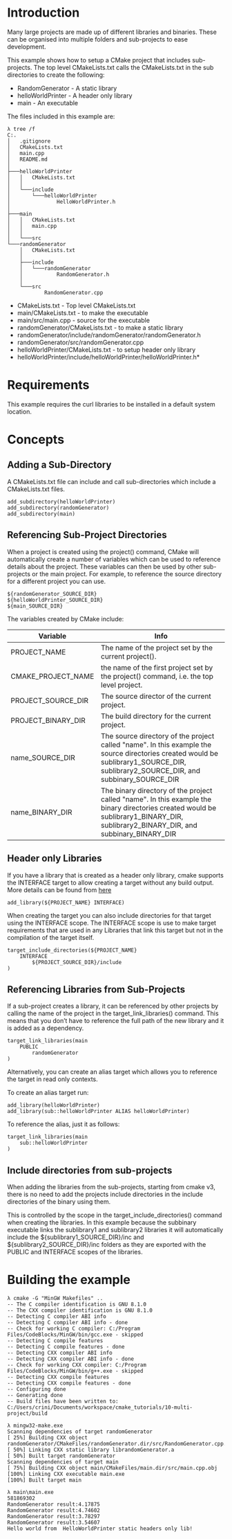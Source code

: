 # Introduction

Many large projects are made up of different libraries and binaries.
These can be organised into multiple folders and sub-projects to ease development.

This example shows how to setup a CMake project that includes sub-projects. The top level CMakeLists.txt calls the CMakeLists.txt in the sub directories to create the following:

* RandomGenerator - A static library
* helloWorldPrinter - A header only library
* main - An executable

The files included in this example are:

```
λ tree /f
C:.
│   .gitignore
│   CMakeLists.txt
│   main.cpp
│   README.md
│
├───helloWorldPrinter
│   │   CMakeLists.txt
│   │
│   └───include
│       └───helloWorldPrinter
│               HelloWorldPrinter.h
│
├───main
│   │   CMakeLists.txt
│   │   main.cpp
│   │
│   └───src
└───randomGenerator
    │   CMakeLists.txt
    │
    ├───include
    │   └───randomGenerator
    │           RandomGenerator.h
    │
    └───src
            RandomGenerator.cpp
```


* CMakeLists.txt - Top level CMakeLists.txt
* main/CMakeLists.txt - to make the executable
* main/src/main.cpp - source for the executable
* randomGenerator/CMakeLists.txt - to make a static library
* randomGenerator/include/randomGenerator/randomGenerator.h
* randomGenerator/src/randomGenerator.cpp
* helloWorldPrinter/CMakeLists.txt - to setup header only library
* helloWorldPrinter/include/helloWorldPrinter/helloWorldPrinter.h*


# Requirements

This example requires the curl libraries to be installed in a default system location.

# Concepts

## Adding a Sub-Directory

A CMakeLists.txt file can include and call sub-directories which include a CMakeLists.txt files.

```
add_subdirectory(helloWorldPrinter)
add_subdirectory(randomGenerator)
add_subdirectory(main)
```

## Referencing Sub-Project Directories

When a project is created using the project() command, CMake will automatically create a number of variables which can be used to reference details about the project. These variables can then be used by other sub-projects or the main project. For example, to reference the source directory for a different project you can use.

```
${randomGenerator_SOURCE_DIR}
${helloWorldPrinter_SOURCE_DIR}
${main_SOURCE_DIR}
```


The variables created by CMake include:

|Variable|Info|
|--------|----|
|PROJECT_NAME|The name of the project set by the current project().|
|CMAKE_PROJECT_NAME|the name of the first project set by the project() command, i.e. the top level project.|
|PROJECT_SOURCE_DIR|The source director of the current project.|
|PROJECT_BINARY_DIR|The build directory for the current project.|
|name_SOURCE_DIR|The source directory of the project called "name". In this example the source directories created would be sublibrary1_SOURCE_DIR, sublibrary2_SOURCE_DIR, and subbinary_SOURCE_DIR|
|name_BINARY_DIR|The binary directory of the project called "name". In this example the binary directories created would be sublibrary1_BINARY_DIR, sublibrary2_BINARY_DIR, and subbinary_BINARY_DIR|


## Header only Libraries

If you have a library that is created as a header only library, cmake supports the INTERFACE target to allow creating a target without any build output. More details can be found from [here](https://cmake.org/cmake/help/v3.4/command/add_library.html#interface-libraries)

```
add_library(${PROJECT_NAME} INTERFACE)
```

When creating the target you can also include directories for that target using the INTERFACE scope. The INTERFACE scope is use to make target requirements that are used in any Libraries that link this target but not in the compilation of the target itself.

```
target_include_directories(${PROJECT_NAME}
    INTERFACE
        ${PROJECT_SOURCE_DIR}/include
)
```

## Referencing Libraries from Sub-Projects

If a sub-project creates a library, it can be referenced by other projects by calling the name of the project in the target_link_libraries() command. This means that you don’t have to reference the full path of the new library and it is added as a dependency.

```
target_link_libraries(main
    PUBLIC
        randomGenerator
)
```
Alternatively, you can create an alias target which allows you to reference the target in read only contexts.

To create an alias target run:
```
add_library(helloWorldPrinter)
add_library(sub::helloWorldPrinter ALIAS helloWorldPrinter)
```
To reference the alias, just it as follows:
```
target_link_libraries(main
    sub::helloWorldPrinter
)
```

## Include directories from sub-projects

When adding the libraries from the sub-projects, starting from cmake v3, there is no need to add the projects include directories in the include directories of the binary using them.

This is controlled by the scope in the target_include_directories() command when creating the libraries. In this example because the subbinary executable links the sublibrary1 and sublibrary2 libraries it will automatically include the ${sublibrary1_SOURCE_DIR}/inc and ${sublibrary2_SOURCE_DIR}/inc folders as they are exported with the PUBLIC and INTERFACE scopes of the libraries.


#  Building the example


```
λ cmake -G "MinGW Makefiles" ..
-- The C compiler identification is GNU 8.1.0
-- The CXX compiler identification is GNU 8.1.0
-- Detecting C compiler ABI info
-- Detecting C compiler ABI info - done
-- Check for working C compiler: C:/Program Files/CodeBlocks/MinGW/bin/gcc.exe - skipped
-- Detecting C compile features
-- Detecting C compile features - done
-- Detecting CXX compiler ABI info
-- Detecting CXX compiler ABI info - done
-- Check for working CXX compiler: C:/Program Files/CodeBlocks/MinGW/bin/g++.exe - skipped
-- Detecting CXX compile features
-- Detecting CXX compile features - done
-- Configuring done
-- Generating done
-- Build files have been written to: C:/Users/crini/Documents/workspace/cmake_tutorials/10-multi-project/build

λ mingw32-make.exe
Scanning dependencies of target randomGenerator
[ 25%] Building CXX object randomGenerator/CMakeFiles/randomGenerator.dir/src/RandomGenerator.cpp.obj
[ 50%] Linking CXX static library librandomGenerator.a
[ 50%] Built target randomGenerator
Scanning dependencies of target main
[ 75%] Building CXX object main/CMakeFiles/main.dir/src/main.cpp.obj
[100%] Linking CXX executable main.exe
[100%] Built target main

λ main\main.exe
581869302
RandomGenerator result:4.17875
RandomGenerator result:4.74602
RandomGenerator result:3.78297
RandomGenerator result:3.54607
Hello world from  HelloWorldPrinter static headers only lib!

```
